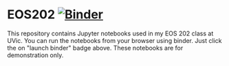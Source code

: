 # EOS202 [![Binder](https://mybinder.org/badge_logo.svg)](https://mybinder.org/v2/gh/jiaor/EOS202/master)

This repository contains Jupyter notebooks used in my EOS 202 class at UVic. You can run the notebooks from your browser using binder. Just click the on "launch binder" badge above. These notebooks are for demonstration only.
